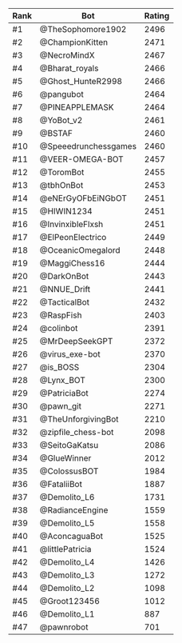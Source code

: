 Rank|Bot|Rating
---|---|---
#1|@TheSophomore1902|2496
#2|@ChampionKitten|2471
#3|@NecroMindX|2467
#4|@Bharat_royals|2466
#5|@Ghost_HunteR2998|2466
#6|@pangubot|2464
#7|@PINEAPPLEMASK|2464
#8|@YoBot_v2|2461
#9|@BSTAF|2460
#10|@Speeedrunchessgames|2460
#11|@VEER-OMEGA-BOT|2457
#12|@ToromBot|2455
#13|@tbhOnBot|2453
#14|@eNErGyOFbEiNGbOT|2451
#15|@HIWIN1234|2451
#16|@InvinxibleFlxsh|2451
#17|@ElPeonElectrico|2449
#18|@OceanicOmegalord|2448
#19|@MaggiChess16|2444
#20|@DarkOnBot|2443
#21|@NNUE_Drift|2441
#22|@TacticalBot|2432
#23|@RaspFish|2403
#24|@colinbot|2391
#25|@MrDeepSeekGPT|2372
#26|@virus_exe-bot|2370
#27|@is_BOSS|2304
#28|@Lynx_BOT|2300
#29|@PatriciaBot|2274
#30|@pawn_git|2271
#31|@TheUnforgivingBot|2210
#32|@zipfile_chess-bot|2098
#33|@SeitoGaKatsu|2086
#34|@GlueWinner|2012
#35|@ColossusBOT|1984
#36|@FataliiBot|1887
#37|@Demolito_L6|1731
#38|@RadianceEngine|1559
#39|@Demolito_L5|1558
#40|@AconcaguaBot|1525
#41|@littlePatricia|1524
#42|@Demolito_L4|1426
#43|@Demolito_L3|1272
#44|@Demolito_L2|1098
#45|@Groot123456|1012
#46|@Demolito_L1|887
#47|@pawnrobot|701
